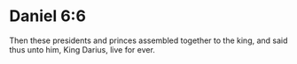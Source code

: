 # Daniel 6:6

Then these presidents and princes assembled together to the king, and said thus unto him, King Darius, live for ever.